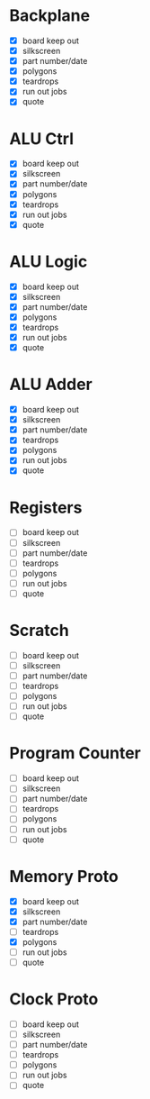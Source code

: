 # Backplane

- [x] board keep out
- [x] silkscreen
- [x] part number/date
- [x] polygons
- [x] teardrops
- [x] run out jobs
- [x] quote

# ALU Ctrl

- [x] board keep out
- [x] silkscreen
- [x] part number/date
- [x] polygons
- [x] teardrops
- [x] run out jobs
- [x] quote

# ALU Logic

- [x] board keep out
- [x] silkscreen
- [x] part number/date
- [x] polygons
- [x] teardrops
- [x] run out jobs
- [x] quote

# ALU Adder

- [x] board keep out
- [x] silkscreen
- [x] part number/date
- [x] teardrops
- [x] polygons
- [x] run out jobs
- [x] quote

# Registers

- [ ] board keep out
- [ ] silkscreen
- [ ] part number/date
- [ ] teardrops
- [ ] polygons
- [ ] run out jobs
- [ ] quote

# Scratch

- [ ] board keep out
- [ ] silkscreen
- [ ] part number/date
- [ ] teardrops
- [ ] polygons
- [ ] run out jobs
- [ ] quote

# Program Counter

- [ ] board keep out
- [ ] silkscreen
- [ ] part number/date
- [ ] teardrops
- [ ] polygons
- [ ] run out jobs
- [ ] quote

# Memory Proto

- [x] board keep out
- [x] silkscreen
- [x] part number/date
- [ ] teardrops
- [x] polygons
- [ ] run out jobs
- [ ] quote

# Clock Proto

- [ ] board keep out
- [ ] silkscreen
- [ ] part number/date
- [ ] teardrops
- [ ] polygons
- [ ] run out jobs
- [ ] quote